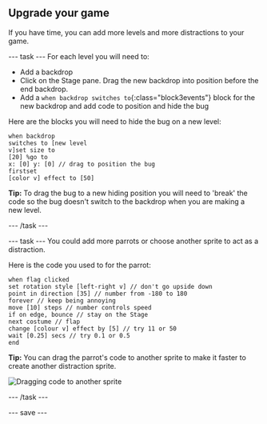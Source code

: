 ## Upgrade your game

If you have time, you can add more levels and more distractions to your game.

--- task ---
For each level you will need to:
- Add a backdrop
- Click on the Stage pane. Drag the new backdrop into position before the end backdrop. 
- Add a `when backdrop switches to`{:class="block3events"} block for the new backdrop and add code to position and hide the bug 


Here are the blocks you will need to hide the bug on a new level:

<code class="blocks" style="background-color: white">when backdrop switches to [new level v]</code><code class="blocks" style="background-color:white">set size to [20] %</code><code class="blocks" style="background-color:white">go to x: [0] y: [0] // drag to position the bug first</code><code class="blocks" style="background-color:white">set [color v] effect to [50]</code>

**Tip:** To drag the bug to a new hiding position you will need to 'break' the code so the bug doesn't switch to the backdrop when you are making a new level.

--- /task ---

--- task ---
You could add more parrots or choose another sprite to act as a distraction. 

Here is the code you used to for the parrot:
```blocks3
when flag clicked
set rotation style [left-right v] // don't go upside down
point in direction [35] // number from -180 to 180
forever // keep being annoying
move [10] steps // number controls speed
if on edge, bounce // stay on the Stage
next costume // flap
change [colour v] effect by [5] // try 11 or 50
wait [0.25] secs // try 0.1 or 0.5
end
```

**Tip:** You can drag the parrot's code to another sprite to make it faster to create another distraction sprite.

![Dragging code to another sprite](images/drag-parrot-code.png)

--- /task ---

--- save ---

<script>
scratchblocks.renderMatching("code.blocks", {
  inline: true,
  style:     'scratch3',   // Optional, defaults to 'scratch2'.
  // Repeat `style` and `languages` options here.
});
</script>

